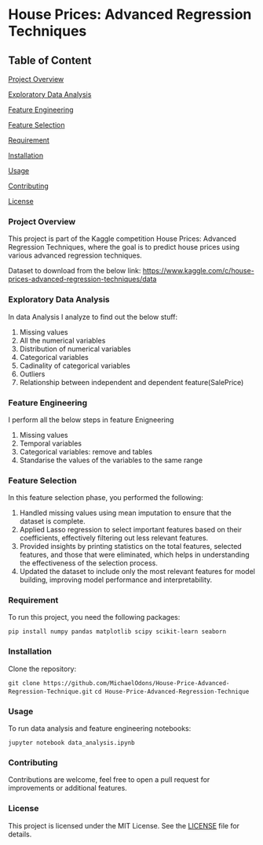 # House Prices: Advanced Regression Techniques

## Table of Content 
[Project Overview](project-overview)

[Exploratory Data Analysis](Exploratory-Data-Analysis)

[Feature Engineering](Feature-Engineering)

[Feature Selection](Feature-Selection)

[Requirement](Requirement)

[Installation](Installation)

[Usage](Usage)

[Contributing](Contributing)

[License](License)


### Project Overview
This project is part of the Kaggle competition House Prices: Advanced Regression Techniques, where the goal is to predict house prices using various advanced regression techniques. 

Dataset to download from the below link:
https://www.kaggle.com/c/house-prices-advanced-regression-techniques/data

### Exploratory Data Analysis 
In data Analysis I analyze to find out the below stuff:
1. Missing values
2. All the numerical variables
3. Distribution of numerical variables
4. Categorical variables
5. Cadinality of categorical variables
6. Outliers
7. Relationship between independent and dependent feature(SalePrice)

### Feature Engineering
I perform all the below steps in feature Enigneering
1. Missing values
2. Temporal variables
3. Categorical variables: remove and tables
4. Standarise the values of the variables to the same range

### Feature Selection
In this feature selection phase, you performed the following:
1. Handled missing values using mean imputation to ensure that the dataset is complete.
2. Applied Lasso regression to select important features based on their coefficients, effectively filtering out less relevant features.
3. Provided insights by printing statistics on the total features, selected features, and those that were eliminated, which helps in understanding the effectiveness of the selection process.
4. Updated the dataset to include only the most relevant features for model building, improving model performance and interpretability.

### Requirement 
To run this project, you need the following packages:

  ```pip install numpy pandas matplotlib scipy scikit-learn seaborn```

### Installation
Clone the repository:

```git clone https://github.com/MichaelOdons/House-Price-Advanced-Regression-Technique.git```
```cd House-Price-Advanced-Regression-Technique```

### Usage 
To run data analysis and feature engineering notebooks:

```jupyter notebook data_analysis.ipynb```

### Contributing 
Contributions are welcome, feel free to open a pull request for improvements or additional features.

### License
This project is licensed under the MIT License. See the [LICENSE](LICENSE) file for details.
